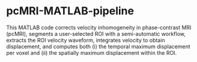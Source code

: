 # pcMRI-MATLAB-pipeline
This MATLAB code corrects velocity inhomogeneity in phase-contrast MRI (pcMRI), segments a user-selected ROI with a semi-automatic workflow, extracts the ROI velocity waveform, integrates velocity to obtain displacement, and computes both (i) the temporal maximum displacement per voxel and (ii) the spatially maximum displacement within the ROI.

